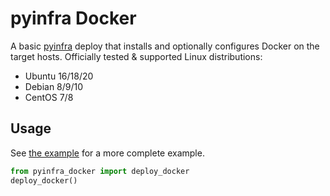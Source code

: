 # pyinfra Docker

A basic [pyinfra](https://pyinfra.com) deploy that installs and optionally configures Docker on the target hosts. Officially tested & supported Linux distributions:

+ Ubuntu 16/18/20
+ Debian 8/9/10
+ CentOS 7/8

## Usage

See [the example](https://github.com/Fizzadar/pyinfra-docker/tree/master/example) for a more complete example.

```py
from pyinfra_docker import deploy_docker
deploy_docker()
```
